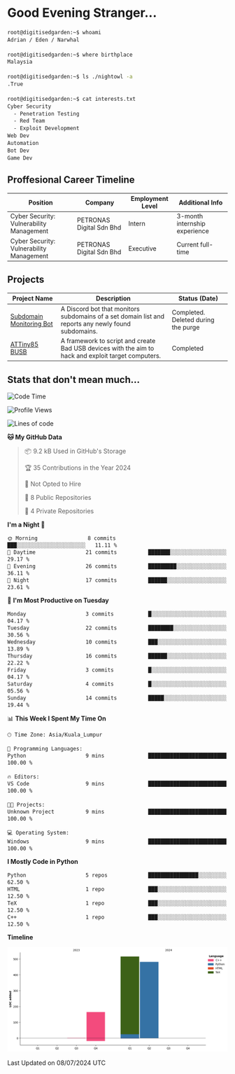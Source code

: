 # Good Evening Stranger...

```bash
root@digitisedgarden:~$ whoami
Adrian / Eden / Narwhal

root@digitisedgarden:~$ where birthplace
Malaysia

root@digitisedgarden:~$ ls ./nightowl -a
.True

root@digitisedgarden:~$ cat interests.txt
Cyber Security
  - Penetration Testing
  - Red Team
  - Exploit Development
Web Dev
Automation
Bot Dev
Game Dev
```

## Proffesional Career Timeline

|Position|Company|Employment Level|Additional Info|
|-------------|---------------------------------------------------------------|----|-----|
|Cyber Security: Vulnerability Management | PETRONAS Digital Sdn Bhd |Intern| 3-month internship experience |
|Cyber Security: Vulnerability Management | PETRONAS Digital Sdn Bhd |Executive|Current full-time|

## Projects

| Project Name | Description | Status (Date) |
|--------------|-------------|---------------|
|[Subdomain Monitoring Bot](https://github.com/edenfrey/subdomain-monitor)|A Discord bot that monitors subdomains of a set domain list and reports any newly found subdomains.|Completed. Deleted during the purge|
|[ATTiny85 BUSB](https://github.com/edenfrey/ATTiny85_BUSB)|A framework to script and create Bad USB devices with the aim to hack and exploit target computers.|Completed|

## Stats that don't mean much...

<!--START_SECTION:waka-->
![Code Time](http://img.shields.io/badge/Code%20Time-341%20hrs%2050%20mins-blue)

![Profile Views](http://img.shields.io/badge/Profile%20Views-0-blue)

![Lines of code](https://img.shields.io/badge/From%20Hello%20World%20I%27ve%20Written-1.2%20thousand%20lines%20of%20code-blue)

**🐱 My GitHub Data** 

> 📦 9.2 kB Used in GitHub's Storage 
 > 
> 🏆 35 Contributions in the Year 2024
 > 
> 🚫 Not Opted to Hire
 > 
> 📜 8 Public Repositories 
 > 
> 🔑 4 Private Repositories 
 > 
**I'm a Night 🦉** 

```text
🌞 Morning                8 commits           ███░░░░░░░░░░░░░░░░░░░░░░   11.11 % 
🌆 Daytime                21 commits          ███████░░░░░░░░░░░░░░░░░░   29.17 % 
🌃 Evening                26 commits          █████████░░░░░░░░░░░░░░░░   36.11 % 
🌙 Night                  17 commits          ██████░░░░░░░░░░░░░░░░░░░   23.61 % 
```
📅 **I'm Most Productive on Tuesday** 

```text
Monday                   3 commits           █░░░░░░░░░░░░░░░░░░░░░░░░   04.17 % 
Tuesday                  22 commits          ████████░░░░░░░░░░░░░░░░░   30.56 % 
Wednesday                10 commits          ███░░░░░░░░░░░░░░░░░░░░░░   13.89 % 
Thursday                 16 commits          ██████░░░░░░░░░░░░░░░░░░░   22.22 % 
Friday                   3 commits           █░░░░░░░░░░░░░░░░░░░░░░░░   04.17 % 
Saturday                 4 commits           █░░░░░░░░░░░░░░░░░░░░░░░░   05.56 % 
Sunday                   14 commits          █████░░░░░░░░░░░░░░░░░░░░   19.44 % 
```


📊 **This Week I Spent My Time On** 

```text
🕑︎ Time Zone: Asia/Kuala_Lumpur

💬 Programming Languages: 
Python                   9 mins              █████████████████████████   100.00 % 

🔥 Editors: 
VS Code                  9 mins              █████████████████████████   100.00 % 

🐱‍💻 Projects: 
Unknown Project          9 mins              █████████████████████████   100.00 % 

💻 Operating System: 
Windows                  9 mins              █████████████████████████   100.00 % 
```

**I Mostly Code in Python** 

```text
Python                   5 repos             ████████████████░░░░░░░░░   62.50 % 
HTML                     1 repo              ███░░░░░░░░░░░░░░░░░░░░░░   12.50 % 
TeX                      1 repo              ███░░░░░░░░░░░░░░░░░░░░░░   12.50 % 
C++                      1 repo              ███░░░░░░░░░░░░░░░░░░░░░░   12.50 % 
```



**Timeline**

![Lines of Code chart](https://raw.githubusercontent.com/0xnarwhal/0xnarwhal/main/assets/bar_graph.png)


 Last Updated on 08/07/2024 UTC
<!--END_SECTION:waka-->
